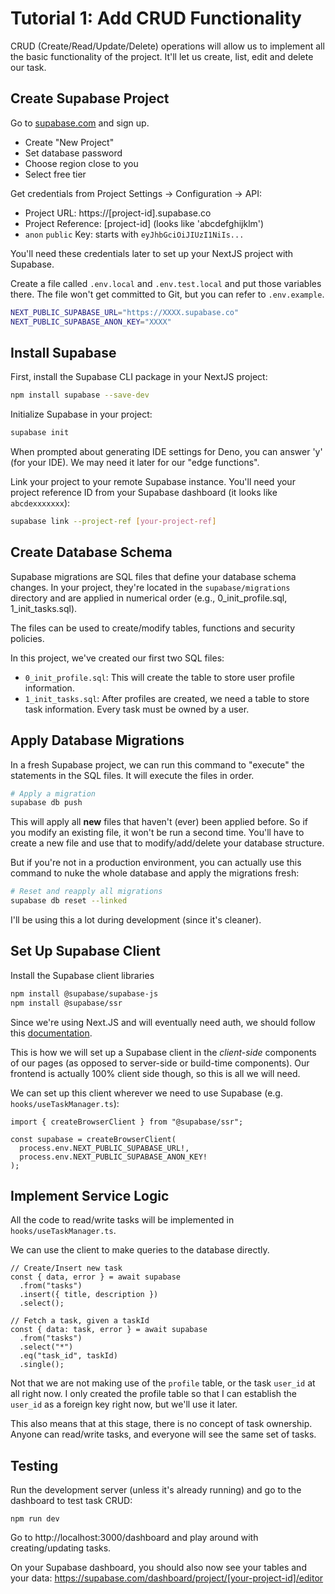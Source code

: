 # Tutorial 1: Add CRUD Functionality

CRUD (Create/Read/Update/Delete) operations will allow us to implement all the basic functionality of the project. It'll let us create, list, edit and delete our task.

## Create Supabase Project

Go to [supabase.com](supabase.com) and sign up.

- Create "New Project"
- Set database password
- Choose region close to you
- Select free tier

Get credentials from Project Settings → Configuration → API:

- Project URL: https://[project-id].supabase.co
- Project Reference: [project-id] (looks like 'abcdefghijklm')
- `anon` `public` Key: starts with `eyJhbGciOiJIUzI1NiIs...`

You'll need these credentials later to set up your NextJS project with Supabase.

Create a file called `.env.local` and `.env.test.local` and put those variables there. The file won't get committed to Git, but you can refer to `.env.example`.

```sh
NEXT_PUBLIC_SUPABASE_URL="https://XXXX.supabase.co"
NEXT_PUBLIC_SUPABASE_ANON_KEY="XXXX"
```

## Install Supabase

First, install the Supabase CLI package in your NextJS project:

```bash
npm install supabase --save-dev
```

Initialize Supabase in your project:

```bash
supabase init
```

When prompted about generating IDE settings for Deno, you can answer 'y' (for your IDE). We may need it later for our "edge functions".

Link your project to your remote Supabase instance. You'll need your project reference ID from your Supabase dashboard (it looks like `abcdexxxxxxx`):

```bash
supabase link --project-ref [your-project-ref]
```

## Create Database Schema

Supabase migrations are SQL files that define your database schema changes. In your project, they're located in the `supabase/migrations` directory and are applied in numerical order (e.g., 0_init_profile.sql, 1_init_tasks.sql).

The files can be used to create/modify tables, functions and security policies.

In this project, we've created our first two SQL files:

- `0_init_profile.sql`: This will create the table to store user profile information.
- `1_init_tasks.sql`: After profiles are created, we need a table to store task information. Every task must be owned by a user.

## Apply Database Migrations

In a fresh Supabase project, we can run this command to "execute" the statements in the SQL files. It will execute the files in order.

```sh
# Apply a migration
supabase db push
```

This will apply all **new** files that haven't (ever) been applied before. So if you modify an existing file, it won't be run a second time. You'll have to create a new file and use that to modify/add/delete your database structure.

But if you're not in a production environment, you can actually use this command to nuke the whole database and apply the migrations fresh:

```sh
# Reset and reapply all migrations
supabase db reset --linked
```

I'll be using this a lot during development (since it's cleaner).

## Set Up Supabase Client

Install the Supabase client libraries

```sh
npm install @supabase/supabase-js
npm install @supabase/ssr
```

Since we're using Next.JS and will eventually need auth, we should follow this [documentation](https://supabase.com/docs/guides/auth/server-side/nextjs?router=pages).

This is how we will set up a Supabase client in the _client-side_ components of our pages (as opposed to server-side or build-time components). Our frontend is actually 100% client side though, so this is all we will need.

We can set up this client wherever we need to use Supabase (e.g. `hooks/useTaskManager.ts`):

```tsx
import { createBrowserClient } from "@supabase/ssr";

const supabase = createBrowserClient(
  process.env.NEXT_PUBLIC_SUPABASE_URL!,
  process.env.NEXT_PUBLIC_SUPABASE_ANON_KEY!
);
```

## Implement Service Logic

All the code to read/write tasks will be implemented in `hooks/useTaskManager.ts`.

We can use the client to make queries to the database directly.

```tsx
// Create/Insert new task
const { data, error } = await supabase
  .from("tasks")
  .insert({ title, description })
  .select();
```

```tsx
// Fetch a task, given a taskId
const { data: task, error } = await supabase
  .from("tasks")
  .select("*")
  .eq("task_id", taskId)
  .single();
```

Not that we are not making use of the `profile` table, or the task `user_id` at all right now. I only created the profile table so that I can establish the `user_id` as a foreign key right now, but we'll use it later.

This also means that at this stage, there is no concept of task ownership. Anyone can read/write tasks, and everyone will see the same set of tasks.

## Testing

Run the development server (unless it's already running) and go to the dashboard to test task CRUD:

```
npm run dev
```

Go to http://localhost:3000/dashboard and play around with creating/updating tasks.

On your Supabase dashboard, you should also now see your tables and your data: https://supabase.com/dashboard/project/[your-project-id]/editor
